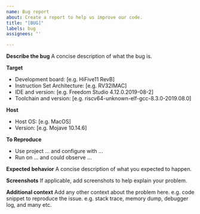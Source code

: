 ```yaml
---
name: Bug report
about: Create a report to help us improve our code.
title: "[BUG]"
labels: bug
assignees: ''

---
```


**Describe the bug**
A concise description of what the bug is.

**Target**
- Development board: [e.g. HiFive11 RevB]
- Instruction Set Architecture: [e.g. RV32IMAC]
- IDE and version: [e.g. Freedom Studio 4.12.0.2019-08-2]
- Toolchain and version: [e.g. riscv64-unknown-elf-gcc-8.3.0-2019.08.0]

**Host**
- Host OS: [e.g. MacOS]
- Version: [e.g. Mojave 10.14.6]

**To Reproduce**
- Use project ... and configure with ...
- Run on ... and could observe ... 

**Expected behavior**
A concise description of what you expected to happen.

**Screenshots**
If applicable, add screenshots to help explain your problem.

**Additional context**
Add any other context about the problem here.
e.g. code snippet to reproduce the issue.
e.g. stack trace, memory dump, debugger log, and many etc.

